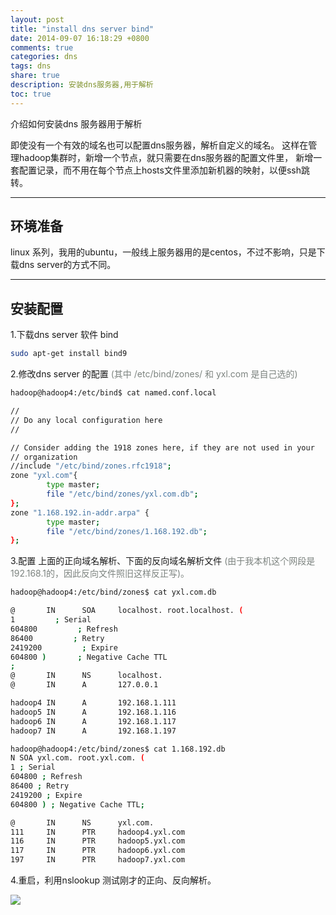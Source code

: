 ```yaml
---
layout: post
title: "install dns server bind"
date: 2014-09-07 16:18:29 +0800
comments: true
categories: dns
tags: dns
share: true
description: 安装dns服务器,用于解析
toc: true
---
```


介绍如何安装dns 服务器用于解析

<!--more-->
即使没有一个有效的域名也可以配置dns服务器，解析自定义的域名。
这样在管理hadoop集群时，新增一个节点，就只需要在dns服务器的配置文件里，
新增一套配置记录，而不用在每个节点上hosts文件里添加新机器的映射，以便ssh跳转。

---

## 环境准备

linux 系列，我用的ubuntu，一般线上服务器用的是centos，不过不影响，只是下载dns server的方式不同。

---

## 安装配置

1.下载dns server 软件 bind

``` bash
sudo apt-get install bind9
```

2.修改dns server 的配置 <font color="#7c837f"> (其中 /etc/bind/zones/ 和 yxl.com 是自己选的) </font>

``` bash /etc/bind/named.conf.local
hadoop@hadoop4:/etc/bind$ cat named.conf.local

//
// Do any local configuration here
//

// Consider adding the 1918 zones here, if they are not used in your
// organization
//include "/etc/bind/zones.rfc1918";
zone "yxl.com"{
        type master;
        file "/etc/bind/zones/yxl.com.db";
};
zone "1.168.192.in-addr.arpa" {
        type master;
        file "/etc/bind/zones/1.168.192.db";
};
```

3.配置 上面的正向域名解析、下面的反向域名解析文件 <font color="#7c837f">(由于我本机这个网段是192.168.1的，因此反向文件照旧这样反正写)。</font>

``` bash /etc/bind/zones/yxl.com.db
hadoop@hadoop4:/etc/bind/zones$ cat yxl.com.db

@       IN      SOA     localhost. root.localhost. (
1         ; Serial
604800         ; Refresh
86400         ; Retry
2419200         ; Expire
604800 )       ; Negative Cache TTL
;
@       IN      NS      localhost.
@       IN      A       127.0.0.1

hadoop4 IN      A       192.168.1.111
hadoop5 IN      A       192.168.1.116
hadoop6 IN      A       192.168.1.117
hadoop7 IN      A       192.168.1.197

```

``` bash /etc/bind/zones/1.168.192.db
hadoop@hadoop4:/etc/bind/zones$ cat 1.168.192.db
N SOA yxl.com. root.yxl.com. (
1 ; Serial
604800 ; Refresh
86400 ; Retry
2419200 ; Expire
604800 ) ; Negative Cache TTL;

@       IN      NS      yxl.com.
111     IN      PTR     hadoop4.yxl.com
116     IN      PTR     hadoop5.yxl.com
117     IN      PTR     hadoop6.yxl.com
197     IN      PTR     hadoop7.yxl.com
```

4.重启，利用nslookup 测试刚才的正向、反向解析。

![](/images/dns/20140907/1.png)
